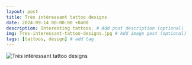 ```yaml
---
layout: post
title: Très intéressant tattoo designs
date: 2024-09-14 00:00:00 +0400
description: Interesting tattoos. # Add post description (optional)
img: Tres-interessant-tattoo-designs.jpg # Add image post (optional)
tags: [tattoos, design] # add tag
---
```



![Très intéressant tattoo designs]({{site.baseurl}}/assets/img/Tres-interessant-tattoo-designs.jpg)